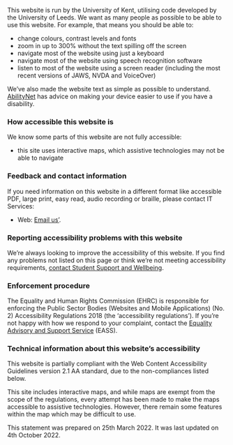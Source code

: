 This website is run by the University of Kent, utilising code developed by the University of Leeds. We want as many people as possible to be able to use this website. For example, that means you should be able to:

* change colours, contrast levels and fonts
* zoom in up to 300% without the text spilling off the screen
* navigate most of the website using just a keyboard
* navigate most of the website using speech recognition software
* listen to most of the website using a screen reader (including the most recent versions of JAWS, NVDA and VoiceOver)

We’ve also made the website text as simple as possible to understand. <a target="external" href="https://mcmw.abilitynet.org.uk/">AbilityNet</a> has advice on making your device easier to use if you have a disability.

### How accessible this website is

We know some parts of this website are not fully accessible:

* this site uses interactive maps, which assistive technologies may not be able to navigate

### Feedback and contact information

If you need information on this website in a different format like accessible PDF, large print, easy read, audio recording or braille, please contact IT Services:

* Web: <a target="external" href="digitalaccess@kent.ac.uk">Email us’</a>.

### Reporting accessibility problems with this website

We’re always looking to improve the accessibility of this website. If you find any problems not listed on this page or think we’re not meeting accessibility requirements, <a target="external" href="https://www.kent.ac.uk/accessibility">contact Student Support and Wellbeing</a>.

### Enforcement procedure

The Equality and Human Rights Commission (EHRC) is responsible for enforcing the Public Sector Bodies (Websites and Mobile Applications) (No. 2) Accessibility Regulations 2018 (the ‘accessibility regulations’). If you’re not happy with how we respond to your complaint, contact the <a target="external" href="https://www.equalityadvisoryservice.com/">Equality Advisory and Support Service</a> (EASS).

### Technical information about this website’s accessibility

This website is partially compliant with the Web Content Accessibility Guidelines version 2.1 AA standard, due to the non-compliances listed below.

This site includes interactive maps, and while maps are exempt from the scope of the regulations, every attempt has been made to make the maps accessible to assistive technologies. However, there remain some features within the map which may be difficult to use.

This statement was prepared on 25th March 2022. It was last updated on 4th October 2022.


